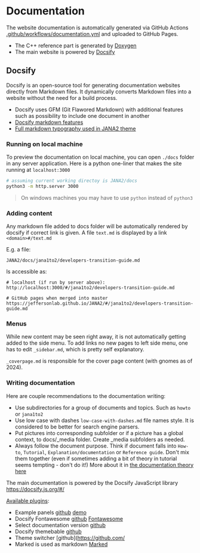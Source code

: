 # Documentation

The website documentation is automatically generated via GitHub Actions 
[.github/workflows/documentation.yml](https://github.com/JeffersonLab/JANA2/blob/master/.github/workflows/documentation.yml)
 and uploaded to GitHub Pages. 

- The C++ reference part is generated by [Doxygen](https://www.doxygen.nl)
- The main website is powered by [Docsify](https://docsify.js.org/)


## Docsify

Docsify is an open-source tool for generating documentation websites directly from Markdown files. 
It dynamically converts Markdown files into a website without the need for a build process.

- Docsify uses GFM (Git Flawored Markdown) with additional features such as possibility to include one document in another
- [Docsify markdown features](https://docsify.js.org/#/helpers?id=important-content)
- [Full markdown typography used in JANA2 theme](https://jhildenbiddle.github.io/docsify-themeable/#/markdown)



### Running on local machine

To preview the documentation on local machine, you can open `./docs` folder in any server application. 
Here is a python one-liner that makes the site running at `localhost:3000`

```bash
# assuming current working directoy is JANA2/docs 
python3 -m http.server 3000
```

> On windows machines you may have to use `python` instead of `python3`



### Adding content

Any markdown file added to docs folder will be automatically rendered by docsify if correct link is given. 
A file `text.md` is displayed by a link `<domain>#/text.md`

E.g. a file:

``` 
JANA2/docs/jana1to2/developers-transition-guide.md
```

Is accessible as:

```
# localhost (if run by server above): 
http://localhost:3000/#/jana1to2/developers-transition-guide.md

# GitHub pages when merged into master
https://jeffersonlab.github.io/JANA2/#/jana1to2/developers-transition-guide.md
```

### Menus

While new content may be seen right away, it is not automatically getting added to the side menu. 
To add links no new pages to left side menu, one has to edit `_sidebar.md`, which is pretty self explanatory. 

`_coverpage.md` is responsible for the cover page content (with gnomes as of 2024). 


### Writing documentation

Here are couple recommendations to the documentation writing: 


- Use subdirectories for a group of documents and topics. Such as `howto` or `jana1to2`
- Use low case with dashes `low-case-with-dashes.md` file names style. It is considered to be better for search engine parsers. 
- Put pictures into corresponding subfolder or if a picture has a global context, to docs/_media folder. Create _media subfolders as needed. 
- Always follow the document purpose. Think if document falls into `How-to`, `Tutorial`,  `Explanation/documentation` or `Reference guide`. 
  Don't mix them together (even if sometimes adding a bit of theory in tutorial seems tempting - don't do it!)
  More about it in [the documentation theory here](https://docs.divio.com/documentation-system/)




The main documentation is powered by the Docsify JavaScript library https://docsify.js.org/#/

[Available plugins](https://docsify-theme-github.vercel.app/#/awesome?id=plugins):

- Example panels [github](https://github.com/VagnerDomingues/docsify-example-panels) [demo](https://vagnerdomingues.github.io/docsify-example-panels/#/)
- Docsify Fontawesome [github](https://github.com/erickjx/docsify-fontawesome) [Fontawesome](https://fontawesome.com/)
- Select documentation version [github](https://github.com/UliGall/docsify-versioned-plugin)
- Docsify themebable [github](https://jhildenbiddle.github.io/docsify-themeable/#/)
- Theme switcher [github](https://github.com/
- Marked is used as markdown [Marked](https://github.com/markedjs/marked)


